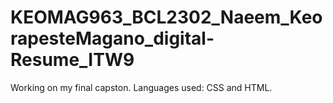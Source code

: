 # KEOMAG963_BCL2302_Naeem_KeorapesteMagano_digital-Resume_ITW9
Working on my final capston. Languages used:
                              CSS and HTML.

